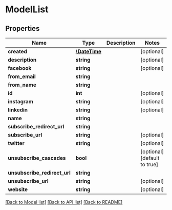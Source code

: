 # ModelList

## Properties
Name | Type | Description | Notes
------------ | ------------- | ------------- | -------------
**created** | [**\DateTime**](\DateTime.md) |  | [optional] 
**description** | **string** |  | [optional] 
**facebook** | **string** |  | [optional] 
**from_email** | **string** |  | 
**from_name** | **string** |  | 
**id** | **int** |  | [optional] 
**instagram** | **string** |  | [optional] 
**linkedin** | **string** |  | [optional] 
**name** | **string** |  | 
**subscribe_redirect_url** | **string** |  | 
**subscribe_url** | **string** |  | [optional] 
**twitter** | **string** |  | [optional] 
**unsubscribe_cascades** | **bool** |  | [optional] [default to true]
**unsubscribe_redirect_url** | **string** |  | 
**unsubscribe_url** | **string** |  | [optional] 
**website** | **string** |  | [optional] 

[[Back to Model list]](../README.md#documentation-for-models) [[Back to API list]](../README.md#documentation-for-api-endpoints) [[Back to README]](../README.md)


